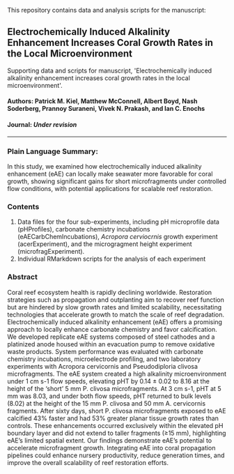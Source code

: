 This repository contains data and analysis scripts for the manuscript:

## Electrochemically Induced Alkalinity Enhancement Increases Coral Growth Rates in the Local Microenvironment
Supporting data and scripts for manuscript, 'Electrochemically induced alkalinity enhancement increases coral growth rates in the local microenvironment'.

#### **Authors**: Patrick M. Kiel, Matthew McConnell, Albert Boyd, Nash Soderberg, Prannoy Suraneni, Vivek N. Prakash, and Ian C. Enochs
#### **Journal**: _Under revision_ []()
-----

### Plain Language Summary:
In this study, we examined how electrochemically induced alkalinity enhancement (eAE) can locally make seawater more favorable for coral growth, showing significant gains for short microfragments under controlled flow conditions, with potential applications for scalable reef restoration.

### Contents
1. Data files for the four sub-experiments, including pH microprofile data (pHProfiles), carbonate chemistry incubations (eAECarbChemIncubations), _Acropora cerviocrnis_ growth experiment (acerExperiment), and the microgragment height experiment (microfragExperiment).
2. Individual RMarkdown scripts for the analysis of each experiment

### Abstract
Coral reef ecosystem health is rapidly declining worldwide. Restoration strategies such as propagation and outplanting aim to recover reef function but are hindered by slow growth rates and limited scalability, necessitating technologies that accelerate growth to match the scale of reef degradation. Electrochemically induced alkalinity enhancement (eAE) offers a promising approach to locally enhance carbonate chemistry and favor calcification. We developed replicate eAE systems composed of steel cathodes and a platinized anode housed within an evacuation pump to remove oxidative waste products. System performance was evaluated with carbonate chemistry incubations, microelectrode profiling, and two laboratory experiments with Acropora cervicornis and Pseudodiploria clivosa microfragments. The eAE system created a high alkalinity microenvironment under 1 cm s-1 flow speeds, elevating pHT by 0.14 ± 0.02 to 8.16 at the height of the ‘short’ 5 mm P. clivosa microfragments. At 3 cm s-1, pHT at 5 mm was 8.03, and under both flow speeds, pHT returned to bulk levels (8.02) at the height of the 15 mm P. clivosa and 50 mm A. cervicornis fragments. After sixty days, short P. clivosa microfragments exposed to eAE calcified 43% faster and had 53% greater planar tissue growth rates than controls. These enhancements occurred exclusively within the elevated pH boundary layer and did not extend to taller fragments (≥15 mm), highlighting eAE’s limited spatial extent. Our findings demonstrate eAE’s potential to accelerate microfragment growth. Integrating eAE into coral propagation pipelines could enhance nursery productivity, reduce generation times, and improve the overall scalability of reef restoration efforts.


